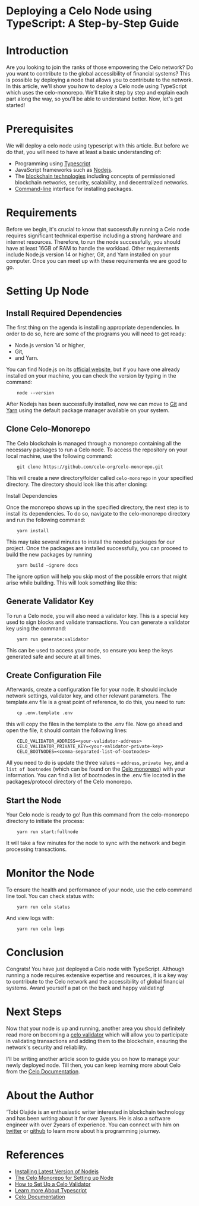 # Deploying a Celo Node using TypeScript: A Step-by-Step Guide

# Introduction​
Are you looking to join the ranks of those empowering the Celo network? Do you want to contribute to the global accessibility of financial systems? This is possible by deploying a node that allows you to contribute to the network. In this article, we'll show you how to deploy a Celo node using TypeScript which uses the celo-monorepo. We'll take it step by step and explain each part along the way, so you'll be able to understand better. Now, let's get started!

# Prerequisites​
We will deploy a celo node using typescript with this article. But before we do that, you will need to have at least a basic understanding of:
- Programming using [Typescript](https://www.w3schools.com/typescript/) 
- JavaScript frameworks such as [Nodejs](https://www.w3schools.com/nodejs/nodejs_intro.asp).
- The [blockchain technologies](https://www.ibm.com/topics/blockchain) including concepts of permissioned blockchain networks, security, scalability, and  decentralized networks.
- [Command-line](https://www.freecodecamp.org/news/command-line-for-beginners/) interface for installing packages.

# Requirements​
Before we begin, it's crucial to know that successfully running a Celo node requires significant technical expertise including a strong hardware and internet resources. Therefore, to run the node successfully, you should have at least 16GB of RAM to handle the workload. Other requirements include Node.js version 14 or higher, Git, and Yarn installed on your computer. Once you can meet up with these requirements we are good to go.

# Setting Up Node
## Install Required Dependencies
The first thing on the agenda is installing appropriate dependencies. In order to do so, here are some of the programs you will need to get ready:
- Node.js version 14 or higher, 
- Git, 
- and Yarn. 

You can find Node.js on its [official website](https://nodejs.org), but if you have one already installed on your machine, you can check the version by typing in the command: 
```
	node --version
```

After Nodejs has been successfully installed, now we can move to [Git](https://git-scm.com/book/en/v2/Getting-Started-Installing-Git) and [Yarn](https://yarnpkg.com/getting-started/install) using the default package manager available on your system.

## Clone Celo-Monorepo

The Celo blockchain is managed through a monorepo containing all the necessary packages to run a Celo node. To access the repository on your local machine, use the following command: 
```
	git clone https://github.com/celo-org/celo-monorepo.git
```
This will create a new directory/folder called `celo-monorepo` in your specified directory. The directory should look like this after cloning:

Install Dependencies

Once the monorepo shows up in the specified directory, the next step is to install its dependencies. To do so, navigate to the celo-monorepo directory and run the following command:
```
	yarn install
```
This may take several minutes to install the needed packages for our project. Once the packages are installed successfully, you can proceed to build the new packages by running
```
	yarn build –ignore docs
```
The ignore option will help you skip most of the possible errors that might arise while building. This will look something like this:


## Generate Validator Key
To run a Celo node, you will also need a validator key. This is a special key used to sign blocks and validate transactions. You can generate a validator key using the command: 
```
	yarn run generate:validator
```
This can be used to access your node, so ensure you keep the keys generated safe and secure at all times. 

## Create Configuration File

Afterwards, create a configuration file for your node. It should include network settings, validator key, and other relevant parameters. The template.env file is a great point of reference, to do this, you need to run:
```
	cp .env.template .env
```
this will copy the files in the template to the .env file. Now go ahead and open the file, it should contain the following lines:
```
	CELO_VALIDATOR_ADDRESS=<your-validator-address>
	CELO_VALIDATOR_PRIVATE_KEY=<your-validator-private-key>
	CELO_BOOTNODES=<comma-separated-list-of-bootnodes>
```
All you need to do is update the three values – `address`, `private key`, and a `list of bootnodes` (which can be found on the [Celo monorepo](https://github.com/celo-org/celo-monorepo.git)) with your information. You can find a list of bootnodes in the .env file located in the packages/protocol directory of the Celo monorepo.

## Start the Node

Your Celo node is ready to go! Run this command from the celo-monorepo directory to initiate the process:
```
	yarn run start:fullnode
```
It will take a few minutes for the node to sync with the network and begin processing transactions. 

# Monitor the Node

To ensure the health and performance of your node, use the celo command line tool. You can check status with: 
```
	yarn run celo status
```
And view logs with:
```
	yarn run celo logs
```
# Conclusion​
Congrats! You have just deployed a Celo node with TypeScript. Although running a node requires extensive expertise and resources, it is a key way to contribute to the Celo network and the accessibility of global financial systems. Award yourself a pat on the back and happy validating!

# Next Steps​
Now that your node is up and running, another area you should definitely read more on becoming a [celo validator](https://docs.celo.org/network/mainnet/run-validator#:~:text=Celo%20uses%20a%20proof%2Dof,to%20register%20a%20Validator%20Group.) which will allow you to participate in validating transactions and adding them to the blockchain, ensuring the network's security and reliability.

I'll be writing another article soon to guide you on how to manage your newly deployed node. Till then, you can keep learning more about Celo from the [Celo Documentation](https://docs.celo.org/).

# About the Author​
‘Tobi Olajide is an enthusiastic writer interested in blockchain technology and has been writing about it for over 3years. He is also a software engineer with over 2years of experience. You can connect with him on [twitter](https://twitter.com/MrOluwatobiHere) or [github](https://github.com/TheKhafre) to learn more about his programming joiurney.

# References​
- [Installing Latest Version of Nodejs](https://nodejs.org)
- [The Celo Monorepo for Setting up Node](https://github.com/celo-org/celo-monorepo.git)
- [How to Set Up a Celo Validator](https://docs.celo.org/network/mainnet/run-validator#:~:text=Celo%20uses%20a%20proof%2Dof,to%20register%20a%20Validator%20Group.)
- [Learn more About Typescript](https://www.typescriptlang.org/docs/)
- [Celo Documentation](https://docs.celo.org/)